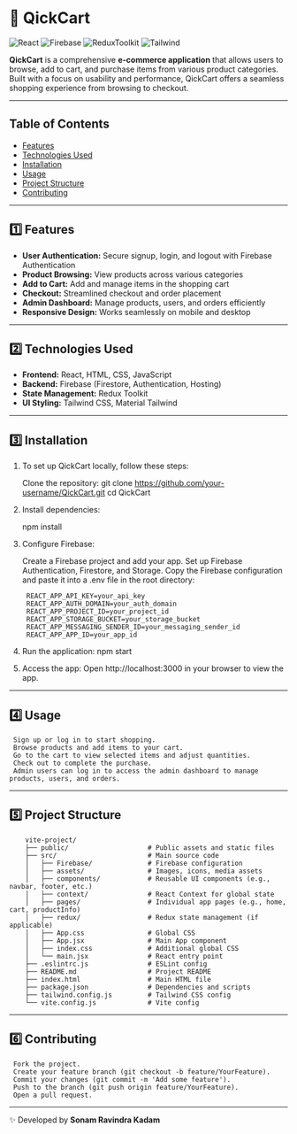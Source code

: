 # 🛒 QickCart

![React](https://img.shields.io/badge/Frontend-React.js-blue)
![Firebase](https://img.shields.io/badge/Backend-Firebase-orange)
![ReduxToolkit](https://img.shields.io/badge/State_Management-Redux_Toolkit-purple)
![Tailwind](https://img.shields.io/badge/UI-Tailwind_CSS-38B2AC)

**QickCart** is a comprehensive **e-commerce application** that allows users to browse, add to cart, and purchase items from various product categories. Built with a focus on usability and performance, QickCart offers a seamless shopping experience from browsing to checkout.

---

##  Table of Contents

- [Features](#features)
- [Technologies Used](#technologies-used)
- [Installation](#installation)
- [Usage](#usage)
- [Project Structure](#project-structure)
- [Contributing](#contributing)

---

## 1️⃣ Features

-  **User Authentication:** Secure signup, login, and logout with Firebase Authentication  
-  **Product Browsing:** View products across various categories  
-  **Add to Cart:** Add and manage items in the shopping cart  
-  **Checkout:** Streamlined checkout and order placement  
-  **Admin Dashboard:** Manage products, users, and orders efficiently  
-  **Responsive Design:** Works seamlessly on mobile and desktop  

---

## 2️⃣ Technologies Used

- **Frontend:** React, HTML, CSS, JavaScript  
- **Backend:** Firebase (Firestore, Authentication, Hosting)  
- **State Management:** Redux Toolkit  
- **UI Styling:** Tailwind CSS, Material Tailwind  

---

## 3️⃣ Installation

1. To set up QickCart locally, follow these steps:

    Clone the repository:
    git clone https://github.com/your-username/QickCart.git
    cd QickCart
   
3. Install dependencies:

   npm install
   
5. Configure Firebase:

    Create a Firebase project and add your app.
    Set up Firebase Authentication, Firestore, and Storage.
    Copy the Firebase configuration and paste it into a .env file in the root directory:

        REACT_APP_API_KEY=your_api_key
        REACT_APP_AUTH_DOMAIN=your_auth_domain
        REACT_APP_PROJECT_ID=your_project_id
        REACT_APP_STORAGE_BUCKET=your_storage_bucket
        REACT_APP_MESSAGING_SENDER_ID=your_messaging_sender_id
        REACT_APP_APP_ID=your_app_id

6. Run the application:
   npm start
   
7. Access the app:
   Open http://localhost:3000 in your browser to view the app.

---

## 4️⃣ Usage

     Sign up or log in to start shopping.
     Browse products and add items to your cart.
     Go to the cart to view selected items and adjust quantities.
     Check out to complete the purchase.
     Admin users can log in to access the admin dashboard to manage products, users, and orders.

---

## 5️⃣ Project Structure

        vite-project/
        ├── public/                    # Public assets and static files
        ├── src/                       # Main source code
        │   ├── Firebase/              # Firebase configuration
        │   ├── assets/                # Images, icons, media assets
        │   ├── components/            # Reusable UI components (e.g., navbar, footer, etc.)
        │   ├── context/               # React Context for global state
        │   ├── pages/                 # Individual app pages (e.g., home, cart, productInfo)
        │   ├── redux/                 # Redux state management (if applicable)
        │   ├── App.css                # Global CSS
        │   ├── App.jsx                # Main App component
        │   ├── index.css              # Additional global CSS
        │   └── main.jsx               # React entry point
        ├── .eslintrc.js               # ESLint config
        ├── README.md                  # Project README
        ├── index.html                 # Main HTML file
        ├── package.json               # Dependencies and scripts
        ├── tailwind.config.js         # Tailwind CSS config
        └── vite.config.js             # Vite config

---

## 6️⃣ Contributing

     Fork the project.
     Create your feature branch (git checkout -b feature/YourFeature).
     Commit your changes (git commit -m 'Add some feature').
     Push to the branch (git push origin feature/YourFeature).
     Open a pull request.

 ---

✨ Developed by **Sonam Ravindra Kadam**
    
